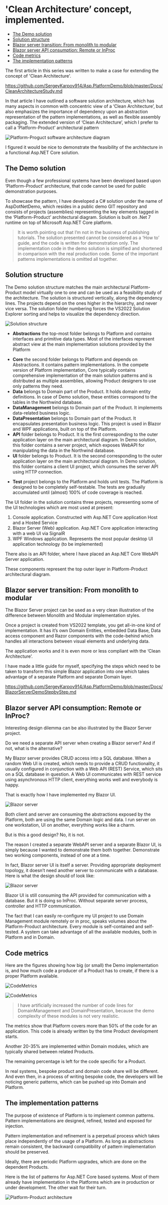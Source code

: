 # 'Clean Architecture’ concept, implemented.

  - [The Demo solution](#the-demo-solution)
  - [Solution structure](#solution-structure)
  - [Blazor server transition: From monolith to modular](#blazor-server-transition-from-monolith-to-modular )
  - [Blazor server API consumption: Remote or InProc](#blazor-server-api-consumption-remote-or-inproc)
  - [Code metrics](#code-metrics)
  - [The implementation patterns](#the-implementation-patterns)

The first article in this series was written to make a case for extending the concept of 'Clean Architecture'. 

https://github.com/SergeyKarpov914/Asp.PlatformDemo/blob/master/Docs/CleanArchitectureStudy.md

In that article I have outlined a software solution architecture, which has many aspects in common with concentric view of a ‘Clean Architecture’, but also emphasizes the importance of dependency upon an abstraction representation of the pattern implementations, as well as flexible assembly packaging. The extended version of ‘Clean Architecture’, which I prefer to call a ‘Platform-Product’ architectural pattern

![Platform-Proguct software architecture diagram](assets/images/CA-Plus.png)

I figured it would be nice to demonstrate the feasibility of the architecture in a functional Asp.NET Core solution. 


## The Demo solution

Even though a few professional systems have been developed based upon ‘Platform-Product’ architecture, that code cannot be used for public demonstration purposes. 

To showcase the pattern, I have developed a C# solution under the name of AspDotNetDemo, which resides in a public demo GIT repository and consists of projects (assemblies) representing the key elements tagged in the ‘Platform-Product’ architectural diagram. Solution is built on .Net 7 runtime on top of Microsoft Asp.NET Core platform.

> It is worth pointing out that I’m not in the business of publishing tutorials. The solution presented cannot be considered as a ‘How to’ guide, and the code is written for demonstration only.
The implementation code in the demo solution is simplified and shortened in comparison with the real production code. Some of the important patterns implementations is omitted all together.

## Solution structure

The Demo solution structure matches the main architectural Platform-Product model virtually one to one and can be used as a feasibility study of the architecture.
The solution is structured vertically, along the dependency lines. The projects depend on the ones higher in the hierarchy, and never vice versa. The solution folder numbering forces the VS2022 Solution Explorer sorting and helps to visualize the dependency direction.

![Solution structure](assets/images/AspDotNetDemo.png)

-	**Abstractions** the top-most folder belongs to Platform and contains interfaces and primitive data types. Most of the interfaces represent abstract view at the main implementation solutions provided by the Platform 
*	**Core** the second folder belongs to Platform and depends on Abstractions. It contains pattern implementations. In the compete version of Platform implementation, Core typically contains comprehensive implementation of the main solution patterns and is distributed as multiple assemblies, allowing Product designers to use only patterns they need.
*	**Data** belongs to Domain part of the Product. It holds domain entity definitions. In case of Demo solution, these entities correspond to the tables in the Northwind database.
*	**DataManagement** belongs to Domain part of the Product. It implements data-related business logic.
*	**DataPresentation** belongs to Domain part of the Product. It encapsulates presentation business logic. This project is used in Blazor and WPF applications, built on top of the Platform.
*	**API** folder belongs to Product. It is the first corresponding to the outer application layer on the main architectural diagram. In Demo solution, this folder contains a server project, which exposes WebAPI for manipulating the data in the Northwind database.
*	**UI** folder belongs to Product. It is the second corresponding to the outer application layer on the main architectural diagram. In Demo solution, this folder contains a client UI project, which consumes the server API using HTTP connection.
+	**Test** project belongs to the Platform and holds unit tests. The Platform is designed to be completely self-testable. The tests are gradually accumulated until (almost) 100% of code coverage is reached.

The UI folder in the solution contains three projects, representing some of the UI technologies which are most used at present:

1.	Console application. Constructed with Asp.NET Core application Host and a Hosted Service
2.	Blazor Server (Web) application. Asp.NET Core application interacting with a web UI via SignalR 
3.	WPF Windows application. Represents the most popular desktop UI application technology (to be implemented)

There also is an API folder, where I have placed an Asp.NET Core WebAPI Server application.

These components represent the top outer layer in Platform-Product architectural diagram.


## Blazor server transition: From monolith to modular  

The Blazor Server project can be used as a very clean illustration of the difference between Monolith and Modular implementation styles.

Once a project is created from VS2022 template, you get all-in-one kind of implementation. It has it’s own Domain Entities, embedded Data Base, Data access component and Razor components with the code-behind which handles all interactions between visual elements and underlying data.

The application works and it is even more or less compliant with the ‘Clean Architecture’.

I have made a little guide for myself, specifying the steps which need to be taken to transform this simple Blazor application into one which takes advantage of a separate Platform and separate Domain layer.

https://github.com/SergeyKarpov914/Asp.PlatformDemo/blob/master/Docs/BlazorServerDemoStepbyStep.md

## Blazor server API consumption: Remote or InProc?

Interesting design dilemma can be also illustrated by the Blazor Server project.

Do we need a separate API server when creating a Blazor server? And if not, what is the alternative?

My Blazor server provides CRUD access into a SQL database. When a random Web UI is created, which needs to provide a CRUD functionality, it usually configured in conjunction with a Web API (REST) Service, which sits on a SQL database in question.  A Web UI communicates with REST service using asynchronous HTTP client, everything works well and everybody is happy.

That is exactly how I have implemented my Blazor UI.

![Blazor server](assets/images/BlazorWebAPI.png)

Both client and server are consuming the abstractions exposed by the Platform, both are using the same Domain logic and data. I run server on one workstation, UI on another, everything works like a charm.

But is this a good design? No, it is not. 

The reason I created a separate WebAPI server and a separate Blazor UI, is simply because I wanted to demonstrate them both together. Demonstrate two working components, instead of one at a time.

In fact, Blazor server UI is itself a server. Providing appropriate deployment topology, it doesn’t need another server to communicate with a database. Here is what the design should of look like:

![Blazor server](assets/images/BlazorInProc.png)

Blazor UI is still consuming the API provided for communication with a database. But it is doing so InProc. Without separate server process, controller and HTTP communication.

The fact that I can easily re-configure my UI project to use Domain Management module remotely or in proc, speaks volumes about the Platform-Product architecture. Every module is self-contained and self-tested. A system can take advantage of all the available modules, both in Platform and in Domain.

## Code metrics

Here are the figures showing how big (or small) the Demo implementation is, and how much code a producer of a Product has to create, if there is a proper Platform available.

![CodeMetrics](assets/images/API-CodeMetrics.png)

![CodeMetrics](assets/images/UI-CodeMetrics.png)

> I have artificially increased the number of code lines for DomainManagement and DomainPresentation, because the demo complexity of these modules is not very realistic.

The metrics show that Platform covers more than 50% of the code for an application. This code is already written by the time Product development starts. 

Another 20-35% are implemented within Domain modules, which are typically shared between related Products. 

The remaining percentage is left for the code specific for a Product.

In real systems, bespoke product and domain code share will be different. And even then, in a process of writing bespoke code, the developers will be noticing generic patterns, which can be pushed up into Domain and Platform. 

## The implementation patterns

The purpose of existence of Platform is to implement common patterns. Pattern implementations are designed, refined, tested and exposed for injection.  

Pattern implementation and refinement is a perpetual process which takes place independently of the usage of a Platform. As long as abstractions remain consistent, the backward compatibility of pattern implementation should be preserved.

Ideally, there are periodic Platform upgrades, which are done on the dependent Products.

Here is the list of patterns for Asp.NET Core based systems. Most of them already have implementation in the Platforms which are in production or under development. The other wait for their turn.

![Platform-Product architecture](assets/images/ImplementationPatterns.png)




